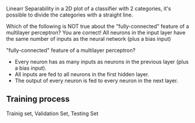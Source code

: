 



Linearr Separability
in a 2D plot of a classifier with 2 categories, it's possible to divide the categories with a straight line.

Which of the following is NOT true about the "fully-connected" feature of a multilayer perceptron?
You are correct!
All neurons in the input layer have the same number of inputs as the neural network (plus a bias input)



"fully-connected" feature of a multilayer perceptron?
- Every neuron has as many inputs as neurons in the previous layer (plus a bias input).
- All inputs are fed to all neurons in the first hidden layer.
- The output of every neuron is fed to every neuron in the next layer.



## Training process
Trainig set, Validation Set, Testing Set
